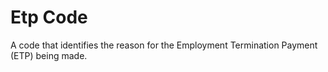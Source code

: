 # Etp Code
A code that identifies the reason for the Employment Termination Payment (ETP) being made.